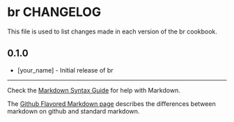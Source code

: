 br CHANGELOG
============

This file is used to list changes made in each version of the br cookbook.

0.1.0
-----
- [your_name] - Initial release of br

- - -
Check the [Markdown Syntax Guide](http://daringfireball.net/projects/markdown/syntax) for help with Markdown.

The [Github Flavored Markdown page](http://github.github.com/github-flavored-markdown/) describes the differences between markdown on github and standard markdown.
